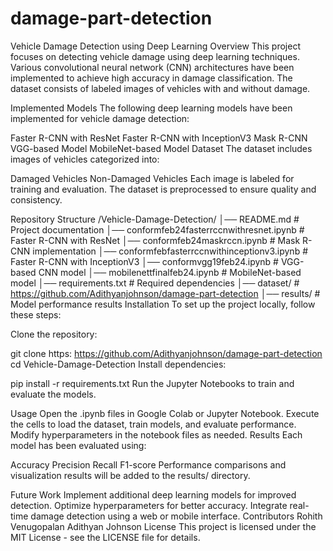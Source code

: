 # damage-part-detection
Vehicle Damage Detection using Deep Learning
Overview
This project focuses on detecting vehicle damage using deep learning techniques. Various convolutional neural network (CNN) architectures have been implemented to achieve high accuracy in damage classification. The dataset consists of labeled images of vehicles with and without damage.

Implemented Models
The following deep learning models have been implemented for vehicle damage detection:

Faster R-CNN with ResNet
Faster R-CNN with InceptionV3
Mask R-CNN
VGG-based Model
MobileNet-based Model
Dataset
The dataset includes images of vehicles categorized into:

Damaged Vehicles
Non-Damaged Vehicles
Each image is labeled for training and evaluation. The dataset is preprocessed to ensure quality and consistency.

Repository Structure
/Vehicle-Damage-Detection/
│── README.md                   # Project documentation
│── conformfeb24fasterrccnwithresnet.ipynb   # Faster R-CNN with ResNet
│── conformfeb24maskrccn.ipynb               # Mask R-CNN implementation
│── conformfebfasterrccnwithinceptionv3.ipynb # Faster R-CNN with InceptionV3
│── conformvgg19feb24.ipynb                  # VGG-based CNN model
│── mobilenettfinalfeb24.ipynb               # MobileNet-based model
│── requirements.txt              # Required dependencies
│── dataset/                      # https://github.com/Adithyanjohnson/damage-part-detection
│── results/                       # Model performance results 
Installation
To set up the project locally, follow these steps:

Clone the repository:

git clone https:
https://github.com/Adithyanjohnson/damage-part-detection
cd Vehicle-Damage-Detection
Install dependencies:

pip install -r requirements.txt
Run the Jupyter Notebooks to train and evaluate the models.

Usage
Open the .ipynb files in Google Colab or Jupyter Notebook.
Execute the cells to load the dataset, train models, and evaluate performance.
Modify hyperparameters in the notebook files as needed.
Results
Each model has been evaluated using:

Accuracy
Precision
Recall
F1-score
Performance comparisons and visualization results will be added to the results/ directory.

Future Work
Implement additional deep learning models for improved detection.
Optimize hyperparameters for better accuracy.
Integrate real-time damage detection using a web or mobile interface.
Contributors
Rohith Venugopalan
Adithyan Johnson
License
This project is licensed under the MIT License - see the LICENSE file for details.
